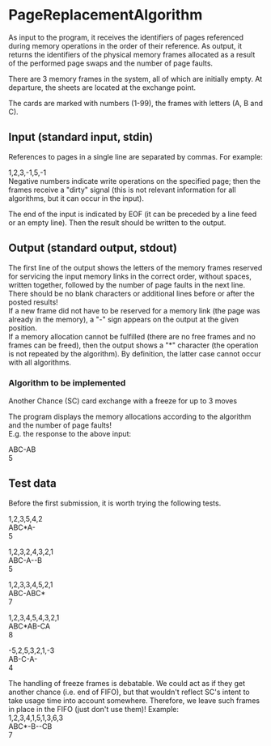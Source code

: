 # PageReplacementAlgorithm
As input to the program, it receives the identifiers of pages referenced during memory operations in the order of their reference. As output, it returns the identifiers of the physical memory frames allocated as a result of the performed page swaps and the number of page faults.  

There are 3 memory frames in the system, all of which are initially empty. At departure, the sheets are located at the exchange point.  

The cards are marked with numbers (1-99), the frames with letters (A, B and C).  

## Input (standard input, stdin)
References to pages in a single line are separated by commas. For example:  

1,2,3,-1,5,-1  
Negative numbers indicate write operations on the specified page; then the frames receive a "dirty" signal (this is not relevant information for all algorithms, but it can occur in the input).  

The end of the input is indicated by EOF (it can be preceded by a line feed or an empty line). Then the result should be written to the output.  

## Output (standard output, stdout)
The first line of the output shows the letters of the memory frames reserved for servicing the input memory links in the correct order, without spaces, written together, followed by the number of page faults in the next line. There should be no blank characters or additional lines before or after the posted results!  
If a new frame did not have to be reserved for a memory link (the page was already in the memory), a "-" sign appears on the output at the given position.  
If a memory allocation cannot be fulfilled (there are no free frames and no frames can be freed), then the output shows a "*" character (the operation is not repeated by the algorithm). By definition, the latter case cannot occur with all algorithms.  

### Algorithm to be implemented  
Another Chance (SC) card exchange with a freeze for up to 3 moves  

The program displays the memory allocations according to the algorithm and the number of page faults!  
E.g. the response to the above input:  

ABC-AB  
5  

## Test data
Before the first submission, it is worth trying the following tests.  

1,2,3,5,4,2  
ABC*A-  
5  

1,2,3,2,4,3,2,1  
ABC-A--B  
5  

1,2,3,3,4,5,2,1  
ABC-ABC*  
7  

1,2,3,4,5,4,3,2,1  
ABC*AB-CA  
8  

-5,2,5,3,2,1,-3  
AB-C-A-  
4  

The handling of freeze frames is debatable. We could act as if they get another chance (i.e. end of FIFO), but that wouldn't reflect SC's intent to take usage time into account somewhere. Therefore, we leave such frames in place in the FIFO (just don't use them)! Example:  
1,2,3,4,1,5,1,3,6,3  
ABC*-B--CB  
7  
